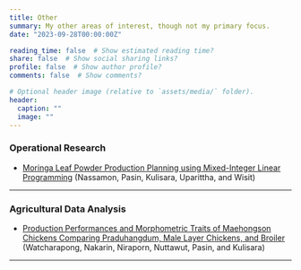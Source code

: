 ```yaml
---
title: Other
summary: My other areas of interest, though not my primary focus. 
date: "2023-09-28T00:00:00Z"

reading_time: false  # Show estimated reading time?
share: false  # Show social sharing links?
profile: false  # Show author profile?
comments: false  # Show comments?

# Optional header image (relative to `assets/media/` folder).
header:
  caption: ""
  image: ""
---
```


<div style="font-size: 14px;">
  

### Operational Research

- [Moringa Leaf Powder Production Planning using Mixed-Integer Linear Programming](https://so03.tci-thaijo.org/index.php/msj/article/view/256431) (Nassamon, Pasin, Kulisara, Uparittha, and Wisit)
___

### Agricultural Data Analysis

- [Production Performances and Morphometric Traits of Maehongson Chickens Comparing Praduhangdum, Male Layer Chickens, and Broiler](https://li01.tci-thaijo.org/index.php/agkasetkaj/article/view/258270) (Watcharapong, Nakarin, Niraporn, Nuttawut, Pasin, and Kulisara)
___

</div>

